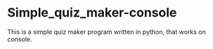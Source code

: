 # Simple_quiz_maker-console
This is a simple quiz maker program written in python, that works on console.
